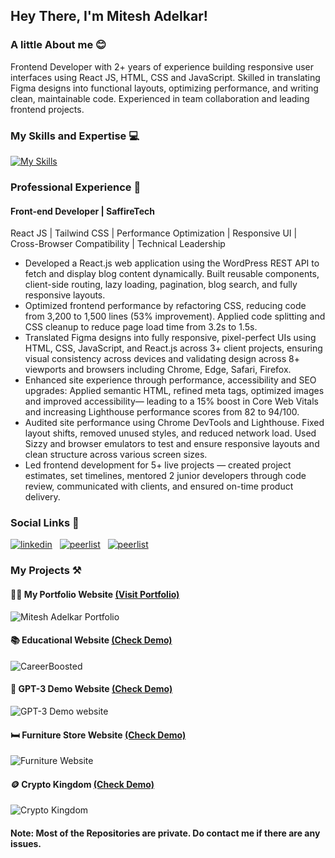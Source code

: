 ## Hey There, I'm Mitesh Adelkar!

### A little About me 😊
<div>
Frontend Developer with 2+ years of experience building responsive user interfaces using React JS, HTML, CSS and JavaScript. Skilled in translating Figma designs into functional layouts, optimizing performance, and writing clean, maintainable code. Experienced in team collaboration and leading frontend projects.
</div>

### My Skills and Expertise 💻
[![My Skills](https://skillicons.dev/icons?i=html,css,js,jquery,react,tailwind,sass,bootstrap,git,github,vscode,wordpress)](https://skillicons.dev)

### Professional Experience 💼

#### Front-end Developer | SaffireTech

React JS | Tailwind CSS | Performance Optimization | Responsive UI | Cross-Browser Compatibility | Technical Leadership

- Developed a React.js web application using the WordPress REST API to fetch and display blog content dynamically. Built reusable components, client-side routing, lazy loading, pagination, blog search, and fully responsive layouts.
- Optimized frontend performance by refactoring CSS, reducing code from 3,200 to 1,500 lines (53% improvement). Applied code splitting and CSS cleanup to reduce page load time from 3.2s to 1.5s.
- Translated Figma designs into fully responsive, pixel-perfect UIs using HTML, CSS, JavaScript, and React.js across 3+ client projects, ensuring visual consistency across devices and validating design across 8+ viewports and browsers including Chrome, Edge, Safari, Firefox.
- Enhanced site experience through performance, accessibility and SEO upgrades: Applied semantic HTML, refined meta tags, optimized images and improved accessibility— leading to a 15% boost in Core Web Vitals and increasing Lighthouse performance scores from 82 to 94/100.
- Audited site performance using Chrome DevTools and Lighthouse. Fixed layout shifts, removed unused styles, and reduced network load. Used Sizzy and browser emulators to test and ensure responsive layouts and clean structure across various screen sizes.
- Led frontend development for 5+ live projects — created project estimates, set timelines, mentored 2 junior developers through code review, communicated with clients, and ensured on-time product delivery.

### Social Links 📲
<a href='https://www.linkedin.com/in/mitesh23/' target="_blank"><img alt='linkedin' src='https://img.shields.io/badge/LinkedIn-0077B5?style=for-the-badge&logo=inspire&logoColor=white'/></a>
&nbsp;
<a href='https://mitesh-adelkar.netlify.app/' target="_blank"><img alt='peerlist' src='https://img.shields.io/badge/Portfolio-100000?style=for-the-badge&logo=peerlist&logoColor=329e35&labelColor=FFFFFF&color=FFFFFF'/></a>
&nbsp;
<a href='https://mitesh-adelkar.netlify.app/' target="_blank"><img alt='peerlist' src='https://img.shields.io/badge/Instagram-E4405F?style=for-the-badge&logo=instagram&logoColor=white'/></a>

### My Projects ⚒️

#### 👨🏻 My Portfolio Website [(Visit Portfolio)](https://mitesh-adelkar.netlify.app/)
![Mitesh Adelkar Portfolio](https://github.com/Mcraze/Mcraze/assets/84672998/a8a273c5-946c-4e9e-822b-7023e3c73f99)

#### 📚 Educational Website [(Check Demo)](https://careerboosted.netlify.app/)
![CareerBoosted](https://github.com/Mcraze/Mcraze/assets/84672998/77c26cfd-afd9-4a7d-9171-a4cc3daab9cf)

#### 🤖 GPT-3 Demo Website [(Check Demo)](https://gpt-demo-site.netlify.app/)
![GPT-3 Demo website](https://github.com/Mcraze/Mcraze/assets/84672998/a4f27338-8e54-428e-8222-2ddf2863bf73)

#### 🛏️ Furniture Store Website [(Check Demo)](https://miteshadelkar-project.netlify.app/)
![Furniture Website](https://github.com/user-attachments/assets/496e8f3e-15b1-420b-b7db-1d827c573939)

#### 🪙 Crypto Kingdom [(Check Demo)](https://kingdom-crypto.netlify.app/)
![Crypto Kingdom](https://github.com/Mcraze/Mcraze/assets/84672998/0452c20a-eee0-4af6-ba5b-2f0cadf4c58e)

#### Note: Most of the Repositories are private. Do contact me if there are any issues.

